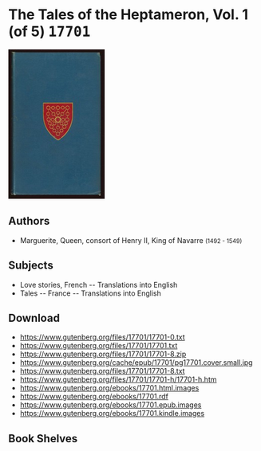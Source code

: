 # The Tales of the Heptameron, Vol. 1 (of 5) <kbd>17701</kbd>

![](./cover.medium.jpg "")

## Authors


 - Marguerite, Queen, consort of Henry II, King of Navarre <small>(1492 - 1549)</small>

## Subjects


 - Love stories, French -- Translations into English
 - Tales -- France -- Translations into English

## Download


 - https://www.gutenberg.org/files/17701/17701-0.txt
 - https://www.gutenberg.org/files/17701/17701.txt
 - https://www.gutenberg.org/files/17701/17701-8.zip
 - https://www.gutenberg.org/cache/epub/17701/pg17701.cover.small.jpg
 - https://www.gutenberg.org/files/17701/17701-8.txt
 - https://www.gutenberg.org/files/17701/17701-h/17701-h.htm
 - https://www.gutenberg.org/ebooks/17701.html.images
 - https://www.gutenberg.org/ebooks/17701.rdf
 - https://www.gutenberg.org/ebooks/17701.epub.images
 - https://www.gutenberg.org/ebooks/17701.kindle.images

## Book Shelves


